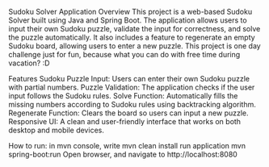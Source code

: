 Sudoku Solver Application
Overview
This project is a web-based Sudoku Solver built using Java and Spring Boot. The application allows users to input their own Sudoku puzzle, validate the input for correctness, and solve the puzzle automatically. It also includes a feature to regenerate an empty Sudoku board, allowing users to enter a new puzzle.
This project is one day challenge just for fun, because what you can do with free time during vacation? :D

Features
Sudoku Puzzle Input: Users can enter their own Sudoku puzzle with partial numbers.
Puzzle Validation: The application checks if the user input follows the Sudoku rules.
Solve Function: Automatically fills the missing numbers according to Sudoku rules using backtracking algorithm.
Regenerate Function: Clears the board so users can input a new puzzle.
Responsive UI: A clean and user-friendly interface that works on both desktop and mobile devices.

How to run:
in mvn console, write
	mvn clean install
run application
	mvn spring-boot:run
Open browser, and navigate to 
	http://localhost:8080
